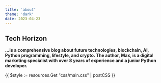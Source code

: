 ```yaml
---
title: 'about'
theme: 'dark'
date: 2023-04-23
---
```


## Tech Horizon 

**...is a comprehensive blog about future technologies, blockchain, AI, Python programming, lifestyle, and crypto. The author, Max, is a digital marketing specialist with over 8 years of experience and a junior Python developer.**


{{ $style := resources.Get "css/main.css" | postCSS }}
<link href="{{ $style.RelPermalink }}" rel="stylesheet" type="text/css">

